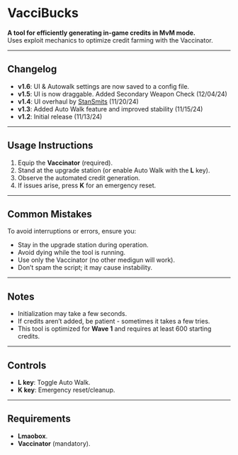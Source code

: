 # VacciBucks  

**A tool for efficiently generating in-game credits in MvM mode.**  
Uses exploit mechanics to optimize credit farming with the Vaccinator.  

---

## Changelog  

- **v1.6**: UI & Autowalk settings are now saved to a config file.
- **v1.5**: UI is now draggable. Added Secondary Weapon Check (12/04/24)
- **v1.4**: UI overhaul by [StanSmits](https://github.com/StanSmits) (11/20/24)  
- **v1.3**: Added Auto Walk feature and improved stability (11/15/24)  
- **v1.2**: Initial release (11/13/24)  

---

## Usage Instructions  

1. Equip the **Vaccinator** (required).  
2. Stand at the upgrade station (or enable Auto Walk with the **L** key).  
3. Observe the automated credit generation.  
4. If issues arise, press **K** for an emergency reset.  

---

## Common Mistakes  

To avoid interruptions or errors, ensure you:  
- Stay in the upgrade station during operation.  
- Avoid dying while the tool is running.  
- Use only the Vaccinator (no other medigun will work).  
- Don’t spam the script; it may cause instability.  

---

## Notes  

- Initialization may take a few seconds.  
- If credits aren’t added, be patient - sometimes it takes a few tries.
- This tool is optimized for **Wave 1** and requires at least 600 starting credits.

---

## Controls  

- **L key**: Toggle Auto Walk.  
- **K key**: Emergency reset/cleanup.  

---

## Requirements  

- **Lmaobox**.  
- **Vaccinator** (mandatory).
